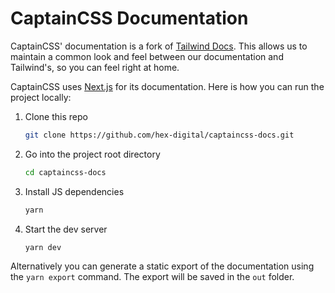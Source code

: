 # CaptainCSS Documentation

CaptainCSS' documentation is a fork of [Tailwind Docs](https://github.com/tailwindlabs/tailwindcss.com). This allows us
to maintain a common look and feel between our documentation and Tailwind's, so you can feel right at home.

CaptainCSS uses [Next.js](https://nextjs.org/) for its documentation. Here is how you can run the project locally:

1. Clone this repo

    ```sh
    git clone https://github.com/hex-digital/captaincss-docs.git
    ```

2. Go into the project root directory

    ```sh
    cd captaincss-docs
    ```

3. Install JS dependencies

    ```sh
    yarn
    ```

4. Start the dev server

    ```sh
    yarn dev
    ```

Alternatively you can generate a static export of the documentation using the `yarn export` command. The export will be saved in the `out` folder.
